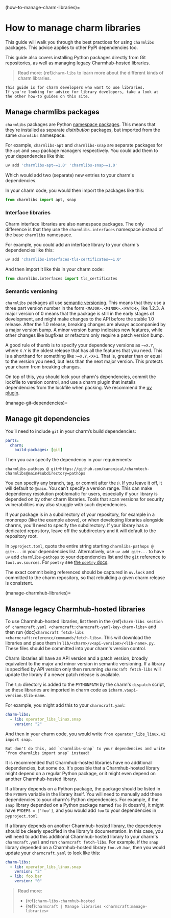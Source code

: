 (how-to-manage-charm-libraries)=
# How to manage charm libraries

This guide will walk you through the best practices for using `charmlibs` packages.
This advice applies to other PyPI dependencies too.

This guide also covers installing Python packages directly from Git repositories, as well as managing legacy Charmhub-hosted libraries.

> Read more: {ref}`charm-libs` to learn more about the different kinds of charm libraries.

```{tip}
This guide is for charm developers who want to use libraries.
If you're looking for advice for library developers, take a look at the other how-to guides on this site.
```

## Manage charmlibs packages

`charmlibs` packages are Python [namespace packages](https://packaging.python.org/en/latest/guides/packaging-namespace-packages/).
This means that they're installed as separate _distribution_ packages, but imported from the same `charmlibs` namespace.

For example, `charmlibs-apt` and `charmlibs-snap` are separate packages for the `apt` and `snap` package managers respectively.
You could add them to your dependencies like this:
```bash
uv add 'charmlibs-apt~=1.0' 'charmlibs-snap~=1.0'
```
Which would add two (separate) new entries to your charm's dependencies.

In your charm code, you would then import the packages like this:
```python
from charmlibs import apt, snap
```

### Interface libraries

Charm interface libraries are also namespace packages.
The only difference is that they use the `charmlibs.interfaces` namespace instead of the base `charmlibs` namespace.

For example, you could add an interface library to your charm's dependencies like this:
```bash
uv add 'charmlibs-interfaces-tls-certificates~=1.0'
```
And then import it like this in your charm code:
```python
from charmlibs.interfaces import tls_certificates
```

### Semantic versioning

`charmlibs` packages all use [semantic versioning](https://packaging.python.org/en/latest/discussions/versioning/#semantic-versioning).
This means that they use a three part version number in the form `<MAJOR>.<MINOR>.<PATCH>`, like 1.2.3.
A major version of 0 means that the package is still in the early stages of development, and might make changes to the API before the stable 1.0 release.
After the 1.0 release, breaking changes are always accompanied by a major version bump.
A minor version bump indicates new features, while other changes like bugfixes or refactors only require a patch version bump.

A good rule of thumb is to specify your dependency versions as `~=X.Y`, where `X.Y` is the oldest release that has all the features that you need.
This is a shorthand for something like `>=X.Y,<X+1`.
That is, greater than or equal to the version you need, but less than the next major version.
This protects your charm from breaking changes.

On top of this, you should lock your charm's dependencies, commit the lockfile to version control, and use a charm plugin that installs dependencies from the lockfile when packing.
We recommend the [uv plugin](https://canonical-charmcraft.readthedocs-hosted.com/en/stable/reference/plugins/uv_plugin/).

(manage-git-dependencies)=
## Manage git dependencies

You’ll need to include `git` in your charm’s build dependencies:

```yaml
parts:
  charm:
    build-packages: [git]
```

Then you can specify the dependency in your requirements:

```
charmlibs-pathops @ git+https://github.com/canonical/charmtech-charmlibs@main#subdirectory=pathops
```

You can specify any branch, tag, or commit after the `@`. If you leave it off, it will default to `@main`. You can’t specify a version range. This can make dependency resolution problematic for users, especially if your library is depended on by other charm libraries. Tools that scan versions for security vulnerabilities may also struggle with such dependencies.

If your package is in a subdirectory of your repository, for example in a monorepo (like the example above), or when developing libraries alongside charms, you'll need to specify the subdirectory. If your library has a dedicated repository, leave off the subdirectory and it will default to the repository root.

In `pyproject.toml`, quote the entire string starting `charmlibs-pathops @ git+...` in your dependencies list. Alternatively, use `uv add git+...` to have `uv` add `charmlibs-pathops` to your dependencies list and the `git` reference to `tool.uv.sources`. For `poetry` see [the `poetry` docs](https://python-poetry.org/docs/dependency-specification/#git-dependencies).

The exact commit being referenced should be captured in `uv.lock` and committed to the charm repository, so that rebuilding a given charm release is consistent.

(manage-charmhub-libraries)=
## Manage legacy Charmhub-hosted libraries

To use Charmhub-hosted libraries, list them in the {ref}`charm-libs section of charmcraft.yaml <charmcraft:charmcraft-yaml-key-charm-libs>` and then run {doc}`charmcraft fetch-libs <charmcraft:reference/commands/fetch-libs>`. This will download the libraries and place them in `lib/<charm>/v<api-version>/<lib-name>.py`. These files should be committed into your charm's version control.

Charm libraries all have an API version and a patch version, broadly equivalent to the major and minor version in semantic versioning. If a library is specified by API version only then rerunning `charmcraft fetch-libs` will update the library if a newer patch release is available.

The `lib` directory is added to the `PYTHONPATH` by the charm's `dispatch` script, so these libraries are imported in charm code as `$charm.v$api-version.$lib-name`.

For example, you might add this to your `charmcraft.yaml`:

```yaml
charm-libs:
  - lib: operator_libs_linux.snap
    version: "2"
```

And then in your charm code, you would write `from operator_libs_linux.v2 import snap`.

```{note}
But don't do this, add `charmlibs-snap` to your dependencies and write `from charmlibs import snap` instead!
```

It is recommended that Charmhub-hosted libraries have no additional dependencies, but some do. It's possible that a Charmhub-hosted library might depend on a regular Python package, or it might even depend on another Charmhub-hosted library.

If a library depends on a Python package, the package should be listed in the `PYDEPS` variable in the library itself. You will need to manually add these dependencies to your charm's Python dependencies. For example, if the `snap` library depended on a Python package named `foo` (it doesn't), it might have `PYDEPS = ['foo']`, and you would add `foo` to your dependencies in `pyproject.toml`.

If a library depends on another Charmhub-hosted library, the dependency should be clearly specified in the library's documentation. In this case, you will need to add this additional Charmhub-hosted library to your charm's `charmcraft.yaml` and  run `charmcraft fetch-libs`. For example, if the `snap` library depended on a Charmhub-hosted library `foo.v0.bar`, then you would update your `charmcraft.yaml` to look like this:

```yaml
charm-libs:
  - lib: operator_libs_linux.snap
    version: "2"
  - lib: foo.bar
    version: "0"
```

> Read more:
> - {ref}`charm-libs-charmhub-hosted`
> - {ref}`Charmcraft | Manage libraries <charmcraft:manage-libraries>`
